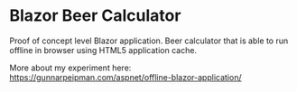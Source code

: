 # Blazor Beer Calculator

Proof of concept level Blazor application. Beer calculator that is able to run offline in browser using HTML5 application cache.

More about my experiment here: https://gunnarpeipman.com/aspnet/offline-blazor-application/
